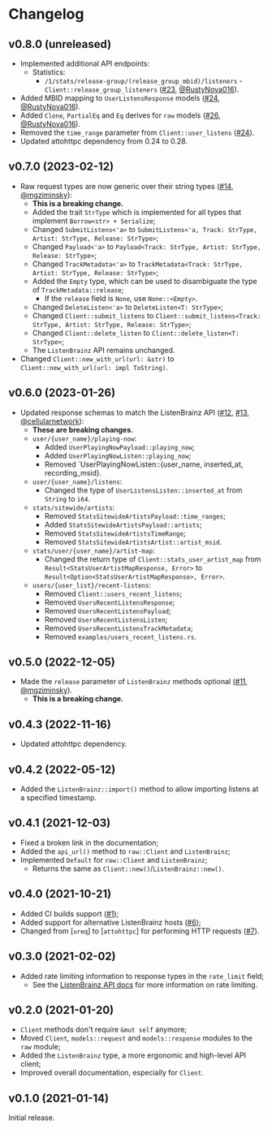# Changelog

## v0.8.0 (unreleased)

- Implemented additional API endpoints:
  - Statistics:
    - `/1/stats/release-group/(release_group_mbid)/listeners` - `Client::release_group_listeners` ([#23], [@RustyNova016]).
- Added MBID mapping to `UserListensResponse` models ([#24], [@RustyNova016]).
- Added `Clone`, `PartialEq` and `Eq` derives for `raw` models ([#26], [@RustyNova016]).
- Removed the `time_range` parameter from `Client::user_listens` ([#24]).
- Updated attohttpc dependency from 0.24 to 0.28.

[#23]: https://github.com/InputUsername/listenbrainz-rs/pull/23
[#24]: https://github.com/InputUsername/listenbrainz-rs/pull/24
[#26]: https://github.com/InputUsername/listenbrainz-rs/pull/26
[@RustyNova016]: https://github.com/RustyNova016

## v0.7.0 (2023-02-12)

- Raw request types are now generic over their string types ([#14], [@mgziminsky]):
  - **This is a breaking change.**
  - Added the trait `StrType` which is implemented for all types that implement `Borrow<str> + Serialize`;
  - Changed `SubmitListens<'a>` to `SubmitListens<'a, Track: StrType, Artist: StrType, Release: StrType>`;
  - Changed `Payload<'a>` to `Payload<Track: StrType, Artist: StrType, Release: StrType>`;
  - Changed `TrackMetadata<'a>` to `TrackMetadata<Track: StrType, Artist: StrType, Release: StrType>`;
  - Added the `Empty` type, which can be used to disambiguate the type of `TrackMetadata::release`;
    - If the `release` field is `None`, use `None::<Empty>`.
  - Changed `DeleteListen<'a>` to `DeleteListen<T: StrType>`;
  - Changed `Client::submit_listens` to `Client::submit_listens<Track: StrType, Artist: StrType, Release: StrType>`;
  - Changed `Client::delete_listen` to `Client::delete_listen<T: StrType>`;
  - The `ListenBrainz` API remains unchanged.
- Changed `Client::new_with_url(url: &str)` to `Client::new_with_url(url: impl ToString)`.

[#14]: https://github.com/InputUsername/listenbrainz-rs/pull/14
[@mgziminsky]: https://github.com/mgziminsky

## v0.6.0 (2023-01-26)

- Updated response schemas to match the ListenBrainz API ([#12], [#13], [@cellularnetwork]):
  - **These are breaking changes.**
  - `user/{user_name}/playing-now`:
    - Added `UserPlayingNowPayload::playing_now`;
    - Added `UserPlayingNowListen::playing_now`;
    - Removed `UserPlayingNowListen::{user_name, inserted_at, recording_msid}.
  - `user/{user_name}/listens`:
    - Changed the type of `UserListensListen::inserted_at` from `String` to `i64`.
  - `stats/sitewide/artists`:
    - Removed `StatsSitewideArtistsPayload::time_ranges`;
    - Added `StatsSitewideArtistsPayload::artists`;
    - Removed `StatsSitewideArtistsTimeRange`;
    - Removed `StatsSitewideArtistsArtist::artist_msid`.
  - `stats/user/{user_name}/artist-map`:
    - Changed the return type of `Client::stats_user_artist_map` from `Result<StatsUserArtistMapResponse, Error>`
      to `Result<Option<StatsUserArtistMapResponse>, Error>`.
  - `users/{user_list}/recent-listens`:
    - Removed `Client::users_recent_listens`;
    - Removed `UsersRecentListensResponse`;
    - Removed `UsersRecentListensPayload`;
    - Removed `UsersRecentListensListen`;
    - Removed `UsersRecentListensTrackMetadata`;
    - Removed `examples/users_recent_listens.rs`.

[#12]: https://github.com/InputUsername/listenbrainz-rs/pull/12
[#13]: https://github.com/InputUsername/listenbrainz-rs/pull/13
[@cellularnetwork]: https://github.com/cellularnetwork

## v0.5.0 (2022-12-05)

- Made the `release` parameter of `ListenBrainz` methods optional ([#11], [@mgziminsky]).
  - **This is a breaking change.**

[#11]: https://github.com/InputUsername/listenbrainz-rs/pull/11
[@mgziminsky]: https://github.com/mgziminsky

## v0.4.3 (2022-11-16)

- Updated attohttpc dependency.

## v0.4.2 (2022-05-12)

- Added the `ListenBrainz::import()` method to allow importing
  listens at a specified timestamp.

## v0.4.1 (2021-12-03)

- Fixed a broken link in the documentation;
- Added the `api_url()` method to `raw::Client` and `ListenBrainz`;
- Implemented `Default` for `raw::Client` and `ListenBrainz`;
  - Returns the same as `Client::new()`/`ListenBrainz::new()`.

## v0.4.0 (2021-10-21)

- Added CI builds support ([#1]);
- Added support for alternative ListenBrainz hosts ([#6]);
- Changed from [`ureq`] to [`attohttpc`] for performing HTTP requests ([#7]).

[#1]: https://github.com/InputUsername/listenbrainz-rs/pull/1
[#6]: https://github.com/InputUsername/listenbrainz-rs/pull/6
[#7]: https://github.com/InputUsername/listenbrainz-rs/pull/7

## v0.3.0 (2021-02-02)

- Added rate limiting information to response types in the `rate_limit` field;
  - See the [ListenBrainz API docs](https://listenbrainz.readthedocs.io/en/production/dev/api/#rate-limiting)
    for more information on rate limiting.

## v0.2.0 (2021-01-20)

- `Client` methods don't require `&mut self` anymore;
- Moved `Client`, `models::request` and `models::response` modules to the `raw` module;
- Added the `ListenBrainz` type, a more ergonomic and high-level API client;
- Improved overall documentation, especially for `Client`.

## v0.1.0 (2021-01-14)

Initial release.
